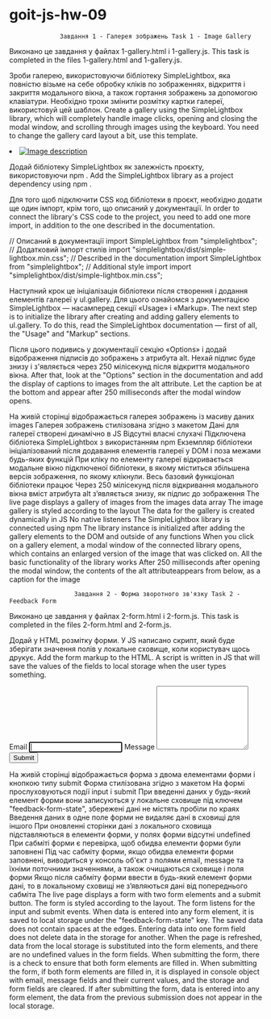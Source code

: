 # goit-js-hw-09

                  Завдання 1 - Галерея зображень Task 1 - Image Gallery

Виконано це завдання у файлах 1-gallery.html і 1-gallery.js. This task is
completed in the files 1-gallery.html and 1-gallery.js.

Зроби галерею, використовуючи бібліотеку SimpleLightbox, яка повністю візьме на
себе обробку кліків по зображеннях, відкриття і закриття модального вікна, а
також гортання зображень за допомогою клавіатури. Необхідно трохи змінити
розмітку картки галереї, використовуй цей шаблон. Create a gallery using the
SimpleLightbox library, which will completely handle image clicks, opening and
closing the modal window, and scrolling through images using the keyboard. You
need to change the gallery card layout a bit, use this template.

<li class="gallery-item">
	<a class="gallery-link" href="large-image.jpg">
		<img 
		  class="gallery-image" 
		  src="small-image.jpg" 
		  alt="Image description" 
		/>
	</a>
</li>

Додай бібліотеку SimpleLightbox як залежність проєкту, використовуючи npm . Add
the SimpleLightbox library as a project dependency using npm .

Для того щоб підключити CSS код бібліотеки в проєкт, необхідно додати ще один
імпорт, крім того, що описаний у документації. In order to connect the library's
CSS code to the project, you need to add one more import, in addition to the one
described in the documentation.

// Описаний в документації import SimpleLightbox from "simplelightbox"; //
Додатковий імпорт стилів import "simplelightbox/dist/simple-lightbox.min.css";
// Described in the documentation import SimpleLightbox from "simplelightbox";
// Additional style import import "simplelightbox/dist/simple-lightbox.min.css";

Наступний крок це ініціалізація бібліотеки після створення і додання елементів
галереї у ul.gallery. Для цього ознайомся з документацією SimpleLightbox —
насамперед секції «Usage» і «Markup». The next step is to initialize the library
after creating and adding gallery elements to ul.gallery. To do this, read the
SimpleLightbox documentation — first of all, the "Usage" and "Markup" sections.

Після цього подивись у документації секцію «Options» і додай відображення
підписів до зображень з атрибута alt. Нехай підпис буде знизу і з'являється
через 250 мілісекунд після відкриття модального вікна. After that, look at the
"Options" section in the documentation and add the display of captions to images
from the alt attribute. Let the caption be at the bottom and appear after 250
milliseconds after the modal window opens.

На живій сторінці відображається галерея зображень із масиву даних images
Галерея зображень стилізована згідно з макетом Дані для галереї створені
динамічно в JS Відсутні власні слухачі Підключена бібліотека SimpleLightbox з
використанням npm Екземпляр бібліотеки ініціалізований після додавання елементів
галереї у DOM і поза межами будь-яких функцій При кліку по елементу галереї
відкривається модальне вікно підключеної бібліотеки, в якому міститься збільшена
версія зображення, по якому клікнули. Весь базовий функціонал бібліотеки працює
Через 250 мілісекунд після відкривання модального вікна вміст атрибута alt
з’являється знизу, як підпис до зображення The live page displays a gallery of
images from the images data array The image gallery is styled according to the
layout The data for the gallery is created dynamically in JS No native listeners
The SimpleLightbox library is connected using npm The library instance is
initialized after adding the gallery elements to the DOM and outside of any
functions When you click on a gallery element, a modal window of the connected
library opens, which contains an enlarged version of the image that was clicked
on. All the basic functionality of the library works After 250 milliseconds
after opening the modal window, the contents of the alt attributeappears from
below, as a caption for the image

                      Завдання 2 - Форма зворотного зв'язку Task 2 - Feedback Form

Виконано це завдання у файлах 2-form.html і 2-form.js. This task is completed in
the files 2-form.html and 2-form.js.

Додай у HTML розмітку форми. У JS написано скрипт, який буде зберігати значення
полів у локальне сховище, коли користувач щось друкує. Add the form markup to
the HTML. A script is written in JS that will save the values ​​of the fields to
local storage when the user types something.

<form class="feedback-form" autocomplete="off">
  <label>
    Email
    <input type="email" name="email" autofocus />
  </label>
  <label>
    Message
    <textarea name="message" rows="8"></textarea>
  </label>
  <button type="submit">Submit</button>
</form>

На живій сторінці відображається форма з двома елементами форми і кнопкою типу
submit Форма стилізована згідно з макетом На формі прослуховуються події input і
submit При введенні даних у будь-який елемент форми вони записуються у локальне
сховище під ключем "feedback-form-state", збережені дані не містять пробіли по
краях Введення даних в одне поле форми не видаляє дані в сховищі для іншого При
оновленні сторінки дані з локального сховища підставляються в елементи форми, у
полях форми відсутні undefined При сабміті форми є перевірка, щоб обидва
елементи форми були заповнені Під час сабміту форми, якщо обидва елементи форми
заповнені, виводиться у консоль об'єкт з полями email, message та їхніми
поточними значеннями, а також очищаються сховище і поля форми Якщо після сабміту
форми ввести в будь-який елемент форми дані, то в локальному сховищі не
з’являються дані від попереднього сабміта The live page displays a form with two
form elements and a submit button. The form is styled according to the layout.
The form listens for the input and submit events. When data is entered into any
form element, it is saved to local storage under the "feedback-form-state" key.
The saved data does not contain spaces at the edges. Entering data into one form
field does not delete data in the storage for another. When the page is
refreshed, data from the local storage is substituted into the form elements,
and there are no undefined values ​​in the form fields. When submitting the
form, there is a check to ensure that both form elements are filled in. When
submitting the form, if both form elements are filled in, it is displayed in
console object with email, message fields and their current values, and the
storage and form fields are cleared. If after submitting the form, data is
entered into any form element, the data from the previous submission does not
appear in the local storage.
